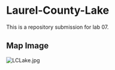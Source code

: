 # Laurel-County-Lake
This is a repository submission for lab 07. 

## Map Image
![LCLake.jpg](LCLake.jpg)
